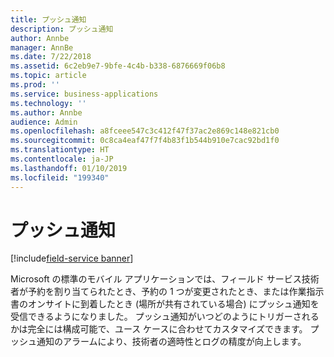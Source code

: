 ```yaml
---
title: プッシュ通知
description: プッシュ通知
author: Annbe
manager: AnnBe
ms.date: 7/22/2018
ms.assetid: 6c2eb9e7-9bfe-4c4b-b338-6876669f06b8
ms.topic: article
ms.prod: ''
ms.service: business-applications
ms.technology: ''
ms.author: Annbe
audience: Admin
ms.openlocfilehash: a8fceee547c3c412f47f37ac2e869c148e821cb0
ms.sourcegitcommit: 0c8ca4eaf47f7f4b83f1b544b910e7cac92bd1f0
ms.translationtype: HT
ms.contentlocale: ja-JP
ms.lasthandoff: 01/10/2019
ms.locfileid: "199340"
---
```

#  <a name="push-notifications"></a>プッシュ通知

[!include[field-service banner](../../../includes/field-service.md)]



Microsoft の標準のモバイル アプリケーションでは、フィールド サービス技術者が予約を割り当てられたとき、予約の 1 つが変更されたとき、または作業指示書のオンサイトに到着したとき (場所が共有されている場合) にプッシュ通知を受信できるようになりました。 プッシュ通知がいつどのようにトリガーされるかは完全には構成可能で、ユース ケースに合わせてカスタマイズできます。 プッシュ通知のアラームにより、技術者の適時性とログの精度が向上します。
